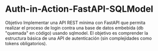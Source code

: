 # Auth-in-Action-FastAPI-SQLModel
Objetivo Implementar una API REST mínima con FastAPI que permita realizar el proceso de login contra una base de datos embebida (db "quemada" en código) usando sqlmodel. El objetivo es comprender la estructura básica de una API de autenticación (sin complejidades como tokens obligatorios).
